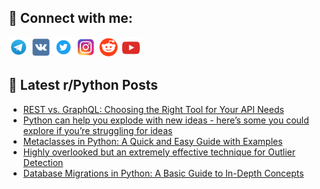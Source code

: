 ## 🔎 Connect with me:
[<img src="https://github.com/bullbesh/bullbesh/blob/main/images/Telegram.png" width="32" height="32" />](https://t.me/bullbesh)
[<img src="https://github.com/bullbesh/bullbesh/blob/main/images/VK.png" width="32" height="32" />](https://vk.com/bullbesh)
[<img src="https://github.com/bullbesh/bullbesh/blob/main/images/Twitter.png" width="32" height="32" />](https://twitter.com/bullbesh1)
[<img src="https://github.com/bullbesh/bullbesh/blob/main/images/Instagram.png" width="32" height="32" />](https://www.instagram.com/bullbesh)
[<img src="https://github.com/bullbesh/bullbesh/blob/main/images/Reddit.png" width="32" height="32" />](https://www.reddit.com/user/bullbesh)
[<img src="https://github.com/bullbesh/bullbesh/blob/main/images/YouTube.png" width="32" height="32" />](https://www.youtube.com/channel/UCtfjRs6uzgq5mfm8S06WTcg)

## 📕 Latest r/Python Posts
<!-- BLOG-POST-LIST:START -->
- [REST vs. GraphQL: Choosing the Right Tool for Your API Needs](https://www.reddit.com/r/Python/comments/15o4mon/rest_vs_graphql_choosing_the_right_tool_for_your/)
- [Python can help you explode with new ideas - here’s some you could explore if you’re struggling for ideas](https://www.reddit.com/r/Python/comments/15o4ltu/python_can_help_you_explode_with_new_ideas_heres/)
- [Metaclasses in Python: A Quick and Easy Guide with Examples](https://www.reddit.com/r/Python/comments/15o4iw3/metaclasses_in_python_a_quick_and_easy_guide_with/)
- [Highly overlooked but an extremely effective technique for Outlier Detection](https://www.reddit.com/r/Python/comments/15o4fts/highly_overlooked_but_an_extremely_effective/)
- [Database Migrations in Python: A Basic Guide to In-Depth Concepts](https://www.reddit.com/r/Python/comments/15o4esz/database_migrations_in_python_a_basic_guide_to/)
<!-- BLOG-POST-LIST:END -->
